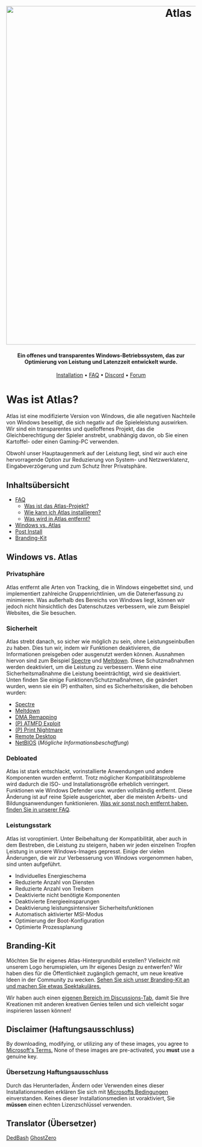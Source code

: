 <h1 align="center">
  <br>
  <a href="http://atlasos.net"><img src="https://i.imgur.com/xV08gIt.png" alt="Atlas" width="900"></a>
</h1>
<h4 align="center">Ein offenes und transparentes Windows-Betriebssystem, das zur Optimierung von Leistung und Latenzzeit entwickelt wurde.</h4>

<p align="center">
  <a href="https://github.com/Atlas-OS/Atlas/wiki/2.-Installing">Installation</a>
  •
  <a href="https://github.com/Atlas-OS/Atlas/wiki/1.-FAQ#contents">FAQ</a>
  •
  <a href="https://discord.com/servers/atlas-795710270000332800" target="_blank">Discord</a>
  •
  <a href="https://forum.atlasos.net/">Forum</a>
</p>


# Was ist Atlas?

Atlas ist eine modifizierte Version von Windows, die alle negativen Nachteile von Windows beseitigt, die sich negativ auf die Spieleleistung auswirken. Wir sind ein transparentes und quelloffenes Projekt, das die Gleichberechtigung der Spieler anstrebt, unabhängig davon, ob Sie einen Kartoffel- oder einen Gaming-PC verwenden.

Obwohl unser Hauptaugenmerk auf der Leistung liegt, sind wir auch eine hervorragende Option zur Reduzierung von System- und Netzwerklatenz, Eingabeverzögerung und zum Schutz Ihrer Privatsphäre.

## Inhaltsübersicht

- [FAQ](https://github.com/Atlas-OS/Atlas/wiki/1.-FAQ)
  - [Was ist das Atlas-Projekt?](https://github.com/Atlas-OS/Atlas/wiki/1.-FAQ#11-what-is-the-atlas-project)
  - [Wie kann ich Atlas installieren?](https://github.com/Atlas-OS/Atlas/wiki/1.-FAQ#12-how-do-i-install-atlas-os)
  - [Was wird in Atlas entfernt?](https://github.com/Atlas-OS/Atlas/wiki/1.-FAQ#13-whats-removed-in-atlas-os)
- <a href="#windows-vs-atlas">Windows vs. Atlas</a>
- [Post Install](https://github.com/Atlas-OS/Atlas/wiki/3.-Post-Install)
- [Branding-Kit](https://github.com/Atlas-OS/Atlas/blob/main/img/brand-kit.zip?raw=true)

## Windows vs. Atlas

### **Privatsphäre**

Atlas entfernt alle Arten von Tracking, die in Windows eingebettet sind, und implementiert zahlreiche Gruppenrichtlinien, um die Datenerfassung zu minimieren. Was außerhalb des Bereichs von Windows liegt, können wir jedoch nicht hinsichtlich des Datenschutzes verbessern, wie zum Beispiel Websites, die Sie besuchen.

### **Sicherheit**

Atlas strebt danach, so sicher wie möglich zu sein, ohne Leistungseinbußen zu haben. Dies tun wir, indem wir Funktionen deaktivieren, die Informationen preisgeben oder ausgenutzt werden können. Ausnahmen hiervon sind zum Beispiel [Spectre](https://spectreattack.com/spectre.pdf) und [Meltdown](https://meltdownattack.com/meltdown.pdf). Diese Schutzmaßnahmen werden deaktiviert, um die Leistung zu verbessern. Wenn eine Sicherheitsmaßnahme die Leistung beeinträchtigt, wird sie deaktiviert. Unten finden Sie einige Funktionen/Schutzmaßnahmen, die geändert wurden, wenn sie ein (P) enthalten, sind es Sicherheitsrisiken, die behoben wurden:

- [Spectre](https://spectreattack.com/spectre.pdf)
- [Meltdown](https://meltdownattack.com/meltdown.pdf)
- [DMA Remapping](https://docs.microsoft.com/en-us/windows/security/information-protection/kernel-dma-protection-for-thunderbolt)
- [(P) ATMFD Exploit](https://msrc.microsoft.com/update-guide/en-US/vulnerability/CVE-2020-1020)
- [(P) Print Nightmare](https://us-cert.cisa.gov/ncas/current-activity/2021/06/30/printnightmare-critical-windows-print-spooler-vulnerability)
- [Remote Desktop](https://cve.mitre.org/cgi-bin/cvekey.cgi?keyword=Windows+Remote+Desktop)
- [NetBIOS](https://en.wikipedia.org/wiki/NetBIOS) (_Mögliche Informationsbeschaffung_)

### **Debloated**

Atlas ist stark entschlackt, vorinstallierte Anwendungen und andere Komponenten wurden entfernt. Trotz möglicher Kompatibilitätsprobleme wird dadurch die ISO- und Installationsgröße erheblich verringert. Funktionen wie Windows Defender usw. wurden vollständig entfernt. Diese Änderung ist auf reine Spiele ausgerichtet, aber die meisten Arbeits- und Bildungsanwendungen funktionieren. [Was wir sonst noch entfernt haben, finden Sie in unserer FAQ](https://github.com/Atlas-OS/Atlas/wiki/1.-FAQ#13-whats-removed-in-atlas-os).

### **Leistungsstark**

Atlas ist voroptimiert. Unter Beibehaltung der Kompatibilität, aber auch in dem Bestreben, die Leistung zu steigern, haben wir jeden einzelnen Tropfen Leistung in unsere Windows-Images gepresst. Einige der vielen Änderungen, die wir zur Verbesserung von Windows vorgenommen haben, sind unten aufgeführt.

- Individuelles Energieschema
- Reduzierte Anzahl von Diensten
- Reduzierte Anzahl von Treibern
- Deaktivierte nicht benötigte Komponenten
- Deaktivierte Energieeinsparungen
- Deaktivierung leistungsintensiver Sicherheitsfunktionen
- Automatisch aktivierter MSI-Modus
- Optimierung der Boot-Konfiguration
- Optimierte Prozessplanung

## Branding-Kit

Möchten Sie Ihr eigenes Atlas-Hintergrundbild erstellen? Vielleicht mit unserem Logo herumspielen, um Ihr eigenes Design zu entwerfen? Wir haben dies für die Öffentlichkeit zugänglich gemacht, um neue kreative Ideen in der Community zu wecken. [Sehen Sie sich unser Branding-Kit an und machen Sie etwas Spektakuläres.](https://github.com/Atlas-OS/Atlas/blob/main/img/brand-kit.zip?raw=true)

Wir haben auch einen [eigenen Bereich im Discussions-Tab](https://github.com/Atlas-OS/Atlas/discussions/categories/community-artwork), damit Sie Ihre Kreationen mit anderen kreativen Genies teilen und sich vielleicht sogar inspirieren lassen können!

## Disclaimer (Haftungsausschluss)

By downloading, modifying, or utilizing any of these images, you agree to [Microsoft's Terms.](https://www.microsoft.com/en-us/Useterms/Retail/Windows/10/UseTerms_Retail_Windows_10_English.htm) None of these images are pre-activated, you **must** use a genuine key.

### Übersetzung Haftungsausschluss

Durch das Herunterladen, Ändern oder Verwenden eines dieser Installationsmedien erklären Sie sich mit [Microsofts Bedingungen](https://www.microsoft.com/en-us/Useterms/Retail/Windows/10/UseTerms_Retail_Windows_10_English.htm) einverstanden. Keines dieser Installationsmedien ist voraktiviert, Sie **müssen** einen echten Lizenzschlüssel verwenden.

## Translator (Übersetzer)
[DedBash](https://github.com/DedBash/)
[GhostZero](https://github.com/ghostzero/)
